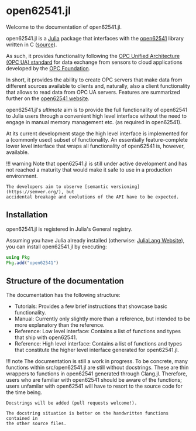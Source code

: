 # open62541.jl
Welcome to the documentation of open62541.jl. 

open62541.jl is a [Julia](https://julialang.org) package that interfaces with the [open62541](https://www.open62541.org/)
library written in C ([source](https://github.com/open62541/open62541)).

As such, it provides functionality following the [OPC Unified Architecture (OPC UA) standard](https://en.wikipedia.org/wiki/OPC_Unified_Architecture)
for data exchange from sensors to cloud applications developed by the [OPC Foundation](https://opcfoundation.org/).

In short, it provides the ability to create OPC servers that make data from different
sources available to clients and, naturally, also a client functionality that allows
to read data from OPC UA servers. Features are summarized further on the [open62541 website](https://www.open62541.org/).

open62541.jl's *ultimate* aim is to provide the full functionality of open62541 to
Julia users through a convenient high level interface without the need to engage
in manual memory management etc. (as required in open62541).

At its current development stage the high level interface is implemented for a
(commonly used) subset of functionality. An essentially feature-complete lower
level interface that wraps all functionality of open62541 is, however, available.

!!! warning
    Note that open62541.jl is still under active development and has not reached a maturity
    that would make it safe to use in a production environment.

    The developers aim to observe [semantic versioning](https://semver.org/), but
    accidental breakage and evolutions of the API have to be expected.


## Installation

open62541.jl is registered in Julia's General registry.

Assuming you have Julia already installed (otherwise: [JuliaLang Website](https://julialang.org/)),
you can install open62541.jl by executing:

```julia
using Pkg
Pkg.add("open62541")
```

## Structure of the documentation
The documentation has the following structure:

- Tutorials: Provides a few brief instructions that showcase basic functionality. 
- Manual: Currently only slightly more than a reference, but intended to be more explanatory than the reference.
- Reference: Low level interface: Contains a list of functions and types that ship with open62541.
- Reference: High level interface: Contains a list of functions and types that constitute the higher level interface generated for open62541.jl.

!!! note 
    The documentation is still a work in progress. To be concrete, many functions
    within src/open62541.jl are still without docstrings. These are thin wrappers 
    to functions in open62541 generated through Clang.jl. Therefore, users who 
    are familiar with open62541 should be aware of the functions; users unfamilar
    with open62541 will have to resort to the source code for the time being.

    Docstrings will be added (pull requests welcome!).
    
    The docstring situation is better on the handwritten functions contained in 
    the other source files.
